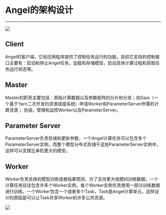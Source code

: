 # Angel的架构设计

---

![][1]

## Client
Angel的客户端，它给应用程序提供了控制任务运行的功能。目前它支持的控制接口主要有：启动和停止Angel任务，加载和存储模型，启动具体计算过程和获取任务运行状态等。
## Master
Master的职责主要包括：原始计算数据以及参数矩阵的分片和分发；向Gaia（一个基于Yarn二次开发的资源调度系统）申请Worker和ParameterServer所需的计算资源； 协调，管理和监控Worker以及ParameterServer。
## Parameter Server
ParameterServer负责存储和更新参数，一个Angel计算任务可以包含多个ParameterServer实例，而整个模型分布式存储于这些ParameterServer实例中，这样可以支撑比单机更大的模型。
## Worker
Worker负责具体的模型训练或者结果预测，为了支持更大规模的训练数据，一个计算任务往往包含许多个Worker实例，每个Worker实例负责使用一部分训练数据进行训练。一个Worker包含一个或者多个Task，Task是Angel计算单元，这样设计的原因是可以让Task共享Worker的许多公共资源。

![][2]

[1]: ../img/angel_architecture_1.png
[2]: ../img/angel_architecture_2.png